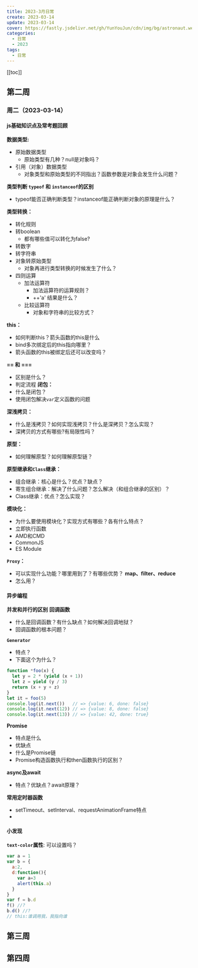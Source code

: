 ```yaml
---
title: 2023-3月日常
create: 2023-03-14
update: 2023-03-14
cover: https://fastly.jsdelivr.net/gh/YunYouJun/cdn/img/bg/astronaut.webp
categories:
  - 日常
  - 2023
tags:
  - 日常
---
```


[[toc]]

## 第二周
### 周二（2023-03-14）
#### js基础知识点及常考题回顾
**数据类型:**
+ 原始数据类型
  + 原始类型有几种？null是对象吗？
+ 引用（对象）数据类型
  + 对象类型和原始类型的不同指出？函数参数是对象会发生什么问题？

**类型判断 `typeof` 和 `instanceof`的区别**
+ typeof能否正确判断类型？instanceof能正确判断对象的原理是什么？

**类型转换：**
+ 转化规则
+ 转boolean
  + 都有哪些值可以转化为false?
+ 转数字
+ 转字符串
+ 对象转原始类型
  + 对象再进行类型转换的时候发生了什么？
+ 四则运算
  + 加法运算符
    + 加法运算符的运算规则？
    + ++'a' 结果是什么？
  + 比较运算符
    + 对象和字符串的比较方式？

**this：**
+ 如何判断this？箭头函数的this是什么
+ bind多次绑定后的this指向哪里？
+ 箭头函数的this被绑定后还可以改变吗？

**== 和 ===**
+ 区别是什么？
+ 判定流程
**闭包：**
+ 什么是闭包？
+ 使用闭包解决`var`定义函数的问题

**深浅拷贝：**
+ 什么是浅拷贝？如何实现浅拷贝？什么是深拷贝？怎么实现？
+ 深拷贝的方式有哪些?有局限性吗？

**原型：**
+ 如何理解原型？如何理解原型链？

**原型继承和`Class`继承：**
+ 组合继承：核心是什么？优点？缺点？
+ 寄生组合继承：解决了什么问题？怎么解决（和组合继承的区别）？
+ Class继承：优点？怎么实现？

**模块化：**
+ 为什么要使用模块化？实现方式有哪些？各有什么特点？
+ 立即执行函数
+ AMD和CMD
+ CommonJS
+ ES Module

**`Proxy`：**
+ 可以实现什么功能？哪里用到了？有哪些优势？
**map、filter、reduce**
+ 怎么用？

#### 异步编程
**并发和并行的区别**
**回调函数**
+ 什么是回调函数？有什么缺点？如何解决回调地狱？
+ 回调函数的根本问题？

**`Generator`**
+ 特点？
+ 下面这个为什么？
```JavaScript
function *foo(x) {
  let y = 2 * (yield (x + 1))
  let z = yield (y / 3)
  return (x + y + z)
}
let it = foo(5)
console.log(it.next())   // => {value: 6, done: false}
console.log(it.next(12)) // => {value: 8, done: false}
console.log(it.next(13)) // => {value: 42, done: true}
```
**Promise**
+ 特点是什么
+ 优缺点
+ 什么是Promise链
+ Promise构造函数执行和then函数执行的区别？

**async及await**
+ 特点？优缺点？await原理？

**常用定时器函数**
+ setTimeout、setInterval、requestAnimationFrame特点
+
#### 小发现
**`text-color`属性**: 可以设置吗？
```JavaScript
var a = 1
var b = {
  a:2,
  d:function(){
    var a=3
    alert(this.a)
  }
}
var f = b.d
f() //?
b.d() //?
// this:谁调用我，我指向谁
```
## 第三周

## 第四周
